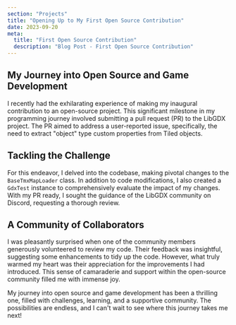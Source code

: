 ```yaml
---
section: "Projects"
title: "Opening Up to My First Open Source Contribution"
date: 2023-09-20
meta: 
  title: "First Open Source Contribution"
  description: "Blog Post - First Open Source Contribution"
---
```


## My Journey into Open Source and Game Development

I recently had the exhilarating experience of making my inaugural contribution to an open-source project. This significant milestone in my programming journey involved submitting a pull request (PR) to the LibGDX project. The PR aimed to address a user-reported issue, specifically, the need to extract "object" type custom properties from Tiled objects.

## Tackling the Challenge

For this endeavor, I delved into the codebase, making pivotal changes to the `BaseTmxMapLoader` class. In addition to code modifications, I also created a `GdxTest` instance to comprehensively evaluate the impact of my changes. With my PR ready, I sought the guidance of the LibGDX community on Discord, requesting a thorough review.

## A Community of Collaborators

I was pleasantly surprised when one of the community members generously volunteered to review my code. Their feedback was insightful, suggesting some enhancements to tidy up the code. However, what truly warmed my heart was their appreciation for the improvements I had introduced. This sense of camaraderie and support within the open-source community filled me with immense joy.

My journey into open source and game development has been a thrilling one, filled with challenges, learning, and a supportive community. The possibilities are endless, and I can't wait to see where this journey takes me next!
